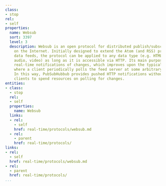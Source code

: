 ```yaml
---
class:
- stop
rel:
- self
properties:
  name: Websub
  sort: 3397
  level: 3
  description: Websub is an open protocol for distributed publish/subscribe communication
    on the Internet. Initially designed to extend the Atom (and RSS) protocols for
    data feeds, the protocol can be applied to any data type (e.g. HTML, text, pictures,
    audio, video) as long as it is accessible via HTTP. Its main purpose is to provide
    real-time notifications of changes, which improves upon the typical situation
    where a client periodically polls the feed server at some arbitrary interval.
    In this way, PubSubHubbub provides pushed HTTP notifications without requiring
    clients to spend resources on polling for changes.
entities:
- class:
  - stop
  rel:
  - self
  properties:
    name: Websub
  links:
  - rel:
    - self
    href: real-time/protocols/websub.md
  - rel:
    - parent
    href: real-time/protocols/
links:
- rel:
  - self
  href: real-time/protocols/websub.md
- rel:
  - parent
  href: real-time/protocols/
...
```

